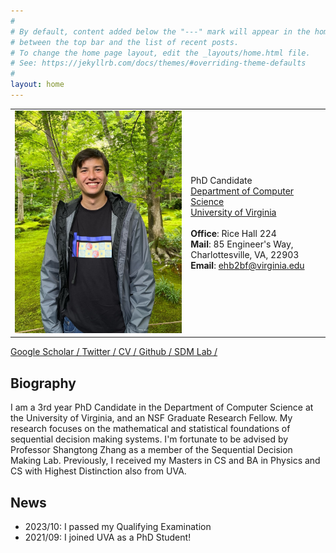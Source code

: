 ```yaml
---
#
# By default, content added below the "---" mark will appear in the home page
# between the top bar and the list of recent posts.
# To change the home page layout, edit the _layouts/home.html file.
# See: https://jekyllrb.com/docs/themes/#overriding-theme-defaults
#
layout: home
---
```


<table class="personal-info">
    <tbody>
        <tr>
        <td>
            <img src="/assets/img/Japan_portrait.jpg"> 
        </td>
        <td>
            <p>
                PhD Candidate<br>
                <a href="https://engineering.virginia.edu/departments/computer-science">Department of Computer Science </a> <br>
                <a href="https://www.virginia.edu/">University of Virginia </a> <br>
                <br>
                <b>Office</b>: Rice Hall 224<br>
                <b>Mail</b>: 85 Engineer's Way, Charlottesville, VA, 22903<br>
                <b>Email</b>: <a href="mailto:ehb2bf@virginia.edu">ehb2bf@virginia.edu </a> <br>
            </p>
        </td>
        </tr>
    </tbody>
</table>

[Google Scholar / ](https://scholar.google.com/citations?hl=en&user=fF7Ok0AAAAAJ&scilu=&scisig=AMD79ooAAAAAY02cyWFwrpqYZuSgdj0HEOBqcDgccsbW&gmla=AJsN-F5HWQ2ZZdugle0DKHtMEI2hXjtrjnQZ3dUqzdlhKnW_oqISO6nG1OixVJx7XpqPm7MRsTgamA8_KsvH-Or-t06epe_81XjPdEQAbMglLRYjndcaWTU&sciund=12663298381193620857) [Twitter / ](https://twitter.com/EthanBlaser) [CV / ](/assets/pdf/resume/resume.pdf) [Github / ](https://github.com/blaserethan) [SDM Lab / ](https://github.com/SDM-LAB) 
## Biography

I am a 3rd year PhD Candidate in the Department of Computer Science at the University of Virginia, and an NSF Graduate Research Fellow.
My research focuses on the mathematical and statistical foundations of sequential decision making systems. I'm fortunate to be advised by Professor
Shangtong Zhang as a member of the Sequential Decision Making Lab.
Previously, I received my Masters in CS and BA in Physics and CS with Highest Distinction also from UVA.

## News
- 2023/10: I passed my Qualifying Examination
- 2021/09: I joined UVA as a PhD Student!

